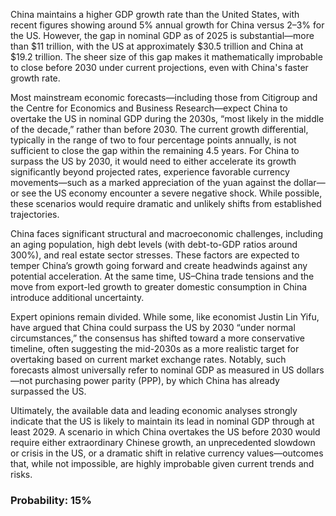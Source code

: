 China maintains a higher GDP growth rate than the United States, with recent figures showing around 5% annual growth for China versus 2–3% for the US. However, the gap in nominal GDP as of 2025 is substantial—more than $11 trillion, with the US at approximately $30.5 trillion and China at $19.2 trillion. The sheer size of this gap makes it mathematically improbable to close before 2030 under current projections, even with China's faster growth rate.

Most mainstream economic forecasts—including those from Citigroup and the Centre for Economics and Business Research—expect China to overtake the US in nominal GDP during the 2030s, “most likely in the middle of the decade,” rather than before 2030. The current growth differential, typically in the range of two to four percentage points annually, is not sufficient to close the gap within the remaining 4.5 years. For China to surpass the US by 2030, it would need to either accelerate its growth significantly beyond projected rates, experience favorable currency movements—such as a marked appreciation of the yuan against the dollar—or see the US economy encounter a severe negative shock. While possible, these scenarios would require dramatic and unlikely shifts from established trajectories.

China faces significant structural and macroeconomic challenges, including an aging population, high debt levels (with debt-to-GDP ratios around 300%), and real estate sector stresses. These factors are expected to temper China’s growth going forward and create headwinds against any potential acceleration. At the same time, US–China trade tensions and the move from export-led growth to greater domestic consumption in China introduce additional uncertainty.

Expert opinions remain divided. While some, like economist Justin Lin Yifu, have argued that China could surpass the US by 2030 “under normal circumstances,” the consensus has shifted toward a more conservative timeline, often suggesting the mid-2030s as a more realistic target for overtaking based on current market exchange rates. Notably, such forecasts almost universally refer to nominal GDP as measured in US dollars—not purchasing power parity (PPP), by which China has already surpassed the US.

Ultimately, the available data and leading economic analyses strongly indicate that the US is likely to maintain its lead in nominal GDP through at least 2029. A scenario in which China overtakes the US before 2030 would require either extraordinary Chinese growth, an unprecedented slowdown or crisis in the US, or a dramatic shift in relative currency values—outcomes that, while not impossible, are highly improbable given current trends and risks.

### Probability: 15%